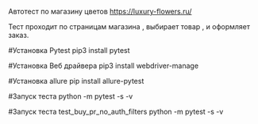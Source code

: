 Автотест по магазину цветов https://luxury-flowers.ru/

Тест проходит по страницам магазина , выбирает товар , и оформляет заказ.

#Установка Pytest
pip3 install pytest

#Установка Веб драйвера
pip3 install webdriver-manage

#Установка allure
pip install allure-pytest

#Запуск теста
python -m pytest -s -v

#Запуск теста test_buy_pr_no_auth_filters
python -m pytest -s -v 
